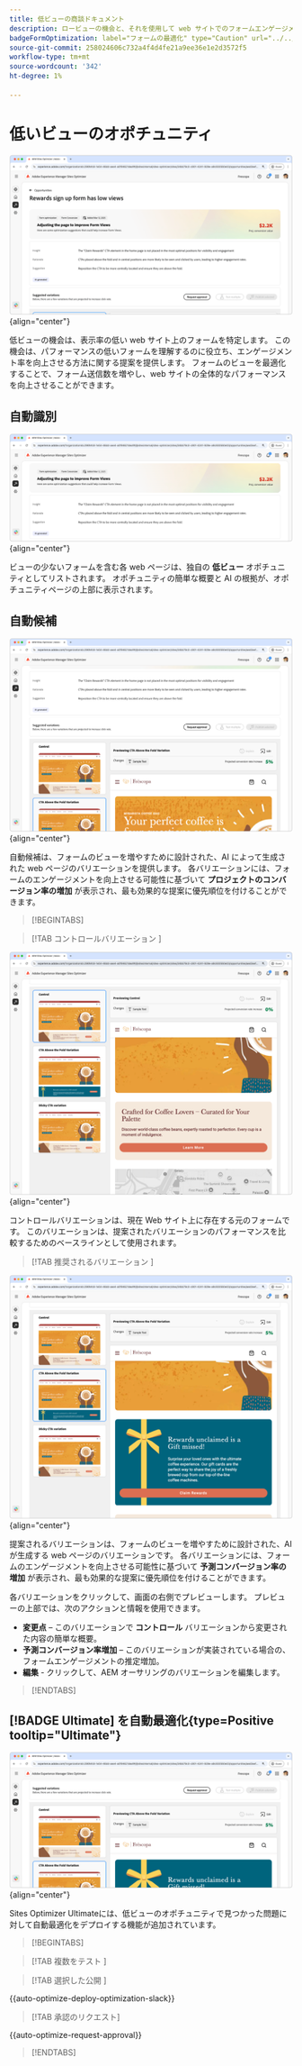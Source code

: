 ```yaml
---
title: 低ビューの商談ドキュメント
description: ロービューの機会と、それを使用して web サイトでのフォームエンゲージメントを向上させる方法について説明します。
badgeFormOptimization: label="フォームの最適化" type="Caution" url="../../opportunity-types/form-optimization.md" tooltip="フォームの最適化"
source-git-commit: 258024606c732a4f4d4fe21a9ee36e1e2d3572f5
workflow-type: tm+mt
source-wordcount: '342'
ht-degree: 1%

---
```



# 低いビューのオポチュニティ

![ 低視聴率のオポチュニティ ](./assets/low-views/hero.png){align="center"}

低ビューの機会は、表示率の低い web サイト上のフォームを特定します。 この機会は、パフォーマンスの低いフォームを理解するのに役立ち、エンゲージメント率を向上させる方法に関する提案を提供します。 フォームのビューを最適化することで、フォーム送信数を増やし、web サイトの全体的なパフォーマンスを向上させることができます。

## 自動識別

![ 低ビューの自動識別 ](./assets/low-views/auto-identify.png){align="center"}

ビューの少ないフォームを含む各 web ページは、独自の **低ビュー** オポチュニティとしてリストされます。 オポチュニティの簡単な概要と AI の根拠が、オポチュニティページの上部に表示されます。

## 自動候補

![ 低ビューの自動候補 ](./assets/low-views/auto-suggest.png){align="center"}

自動候補は、フォームのビューを増やすために設計された、AI によって生成された web ページのバリエーションを提供します。 各バリエーションには、フォームのエンゲージメントを向上させる可能性に基づいて **プロジェクトのコンバージョン率の増加** が表示され、最も効果的な提案に優先順位を付けることができます。

>[!BEGINTABS]

>[!TAB  コントロールバリエーション ]

![ コントロールバリエーション ](./assets/low-views/control-variation.png){align="center"}

コントロールバリエーションは、現在 Web サイト上に存在する元のフォームです。 このバリエーションは、提案されたバリエーションのパフォーマンスを比較するためのベースラインとして使用されます。

>[!TAB  推奨されるバリエーション ]

![ 推奨されるバリエーション ](./assets/low-views/suggested-variations.png){align="center"}

提案されるバリエーションは、フォームのビューを増やすために設計された、AI が生成する web ページのバリエーションです。 各バリエーションには、フォームのエンゲージメントを向上させる可能性に基づいて **予測コンバージョン率の増加** が表示され、最も効果的な提案に優先順位を付けることができます。

各バリエーションをクリックして、画面の右側でプレビューします。 プレビューの上部では、次のアクションと情報を使用できます。

* **変更点** – このバリエーションで **コントロール** バリエーションから変更された内容の簡単な概要。
* **予測コンバージョン率増加** – このバリエーションが実装されている場合の、フォームエンゲージメントの推定増加。
* **編集** - クリックして、AEM オーサリングのバリエーションを編集します。

>[!ENDTABS]

## [!BADGE Ultimate] を自動最適化{type=Positive tooltip="Ultimate"}


![ 低ビューの自動最適化 ](./assets/low-views/auto-optimize.png){align="center"}

Sites Optimizer Ultimateには、低ビューのオポチュニティで見つかった問題に対して自動最適化をデプロイする機能が追加されています。

>[!BEGINTABS]

>[!TAB  複数をテスト ]


>[!TAB  選択した公開 ]

{{auto-optimize-deploy-optimization-slack}}

>[!TAB 承認のリクエスト]

{{auto-optimize-request-approval}}

>[!ENDTABS]
